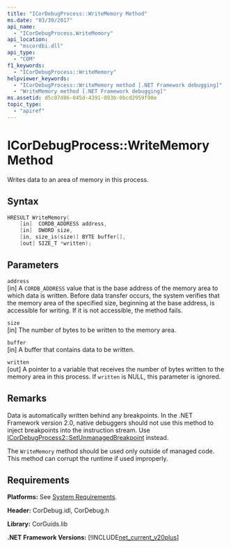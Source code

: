 ```yaml
---
title: "ICorDebugProcess::WriteMemory Method"
ms.date: "03/30/2017"
api_name: 
  - "ICorDebugProcess.WriteMemory"
api_location: 
  - "mscordbi.dll"
api_type: 
  - "COM"
f1_keywords: 
  - "ICorDebugProcess::WriteMemory"
helpviewer_keywords: 
  - "ICorDebugProcess::WriteMemory method [.NET Framework debugging]"
  - "WriteMemory method [.NET Framework debugging]"
ms.assetid: d5c07d86-045d-4391-893b-0bcd2959f90e
topic_type: 
  - "apiref"
---
```

# ICorDebugProcess::WriteMemory Method
Writes data to an area of memory in this process.  
  
## Syntax  
  
```cpp  
HRESULT WriteMemory(  
    [in]  CORDB_ADDRESS address,  
    [in]  DWORD size,  
    [in, size_is(size)] BYTE buffer[],  
    [out] SIZE_T *written);  
```  
  
## Parameters  
 `address`  
 [in] A `CORDB_ADDRESS` value that is the base address of the memory area to which data is written. Before data transfer occurs, the system verifies that the memory area of the specified size, beginning at the base address, is accessible for writing. If it is not accessible, the method fails.  
  
 `size`  
 [in] The number of bytes to be written to the memory area.  
  
 `buffer`  
 [in] A buffer that contains data to be written.  
  
 `written`  
 [out] A pointer to a variable that receives the number of bytes written to the memory area in this process. If `written` is NULL, this parameter is ignored.  
  
## Remarks  
 Data is automatically written behind any breakpoints. In the .NET Framework version 2.0, native debuggers should not use this method to inject breakpoints into the instruction stream. Use [ICorDebugProcess2::SetUnmanagedBreakpoint](../../../../docs/framework/unmanaged-api/debugging/icordebugprocess2-setunmanagedbreakpoint-method.md) instead.  
  
 The `WriteMemory` method should be used only outside of managed code. This method can corrupt the runtime if used improperly.  
  
## Requirements  
 **Platforms:** See [System Requirements](../../../../docs/framework/get-started/system-requirements.md).  
  
 **Header:** CorDebug.idl, CorDebug.h  
  
 **Library:** CorGuids.lib  
  
 **.NET Framework Versions:** [!INCLUDE[net_current_v20plus](../../../../includes/net-current-v20plus-md.md)]
